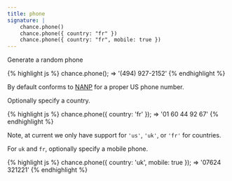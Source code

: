 ```yaml
---
title: phone
signature: |
    chance.phone()
    chance.phone({ country: "fr" })
    chance.phone({ country: "fr", mobile: true })
---
```


Generate a random phone

{% highlight js %}
chance.phone();
=> '(494) 927-2152'
{% endhighlight %}

By default conforms to [NANP](http://en.wikipedia.org/wiki/North_American_Numbering_Plan) for a proper US phone number.

Optionally specify a country.

{% highlight js %}
chance.phone({ country: 'fr' });
=> '01 60 44 92 67'
{% endhighlight %}

Note, at current we only have support for `'us'`, `'uk'`, or `'fr'` for countries.

For `uk` and `fr`, optionally specify a mobile phone.

{% highlight js %}
chance.phone({ country: 'uk', mobile: true });
=> '07624 321221'
{% endhighlight %}
